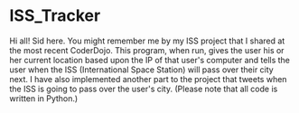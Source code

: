 # ISS_Tracker
Hi all! Sid here.
You might remember me by my ISS project that I shared at the most recent CoderDojo. This program, when run, gives the user his or her current location based upon the IP of that user's computer and tells the user when the ISS (International Space Station) will pass over their city next. I have also implemented another part to the project that tweets when the ISS is going to pass over the user's city. (Please note that all code is written in Python.)
